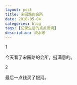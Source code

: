 ```yaml
---
layout: post
title: 宋园路的会所
date: 2018-05-04
categories: blog
tags: [记录生活的点点滴滴]
description: 流水账
---
```


1 

今天看了宋园路的会所，挺满意的。

2

最后一点钱买了银河。






